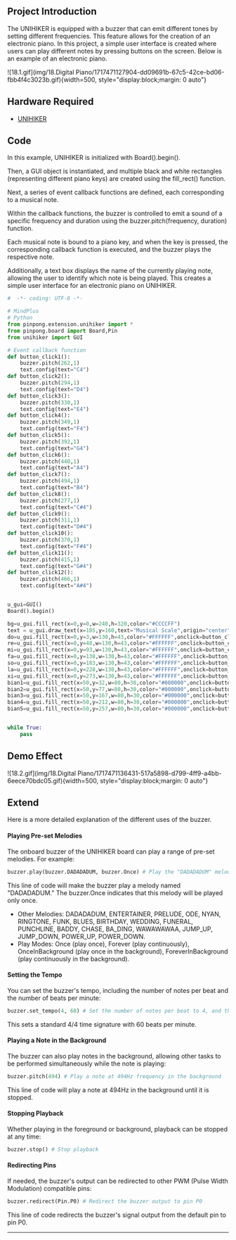 ## **Project Introduction**
The UNIHIKER is equipped with a buzzer that can emit different tones by setting different frequencies. This feature allows for the creation of an electronic piano. In this project, a simple user interface is created where users can play different notes by pressing buttons on the screen. Below is an example of an electronic piano.   

![18.1.gif](img/18.Digital Piano/1717471127904-dd09691b-67c5-42ce-bd06-fbb4f4c3023b.gif){width=500, style="display:block;margin: 0 auto"} 

## **Hardware Required**

- [UNIHIKER](https://www.dfrobot.com/product-2691.html)
## **Code**
In this example, UNIHIKER is initialized with Board().begin().   

Then, a GUI object is instantiated, and multiple black and white rectangles (representing different piano keys) are created using the fill_rect() function.   

Next, a series of event callback functions are defined, each corresponding to a musical note. 

Within the callback functions, the buzzer is controlled to emit a sound of a specific frequency and duration using the buzzer.pitch(frequency, duration) function.   

Each musical note is bound to a piano key, and when the key is pressed, the corresponding callback function is executed, and the buzzer plays the respective note.   

Additionally, a text box displays the name of the currently playing note, allowing the user to identify which note is being played. This creates a simple user interface for an electronic piano on UNIHIKER.  


```python
#  -*- coding: UTF-8 -*-

# MindPlus
# Python
from pinpong.extension.unihiker import *
from pinpong.board import Board,Pin
from unihiker import GUI

# Event callback function
def button_click1():
    buzzer.pitch(262,1)
    text.config(text="C4")
def button_click2():
    buzzer.pitch(294,1)
    text.config(text="D4")
def button_click3():
    buzzer.pitch(330,1)
    text.config(text="E4")
def button_click4():
    buzzer.pitch(349,1)
    text.config(text="F4")
def button_click5():
    buzzer.pitch(392,1)
    text.config(text="G4")
def button_click6():
    buzzer.pitch(440,1)
    text.config(text="A4")
def button_click7():
    buzzer.pitch(494,1)
    text.config(text="B4")
def button_click8():
    buzzer.pitch(277,1)
    text.config(text="C#4")
def button_click9():
    buzzer.pitch(311,1)
    text.config(text="D#4")
def button_click10():
    buzzer.pitch(370,1)
    text.config(text="F#4")
def button_click11():
    buzzer.pitch(415,1)
    text.config(text="G#4")
def button_click12():
    buzzer.pitch(466,1)
    text.config(text="A#4")


u_gui=GUI()
Board().begin()

bg=u_gui.fill_rect(x=0,y=0,w=240,h=320,color="#CCCCFF")
text = u_gui.draw_text(x=185,y=160,text="Musical Scale",origin="center",font_size=30,angle=270)
do=u_gui.fill_rect(x=0,y=3,w=130,h=43,color="#FFFFFF",onclick=button_click1)
re=u_gui.fill_rect(x=0,y=48,w=130,h=43,color="#FFFFFF",onclick=button_click2)
mi=u_gui.fill_rect(x=0,y=93,w=130,h=43,color="#FFFFFF",onclick=button_click3)
fa=u_gui.fill_rect(x=0,y=138,w=130,h=43,color="#FFFFFF",onclick=button_click4)
so=u_gui.fill_rect(x=0,y=183,w=130,h=43,color="#FFFFFF",onclick=button_click5)
la=u_gui.fill_rect(x=0,y=228,w=130,h=43,color="#FFFFFF",onclick=button_click6)
xi=u_gui.fill_rect(x=0,y=273,w=130,h=43,color="#FFFFFF",onclick=button_click7)
bian1=u_gui.fill_rect(x=50,y=32,w=80,h=30,color="#000000",onclick=button_click8)
bian2=u_gui.fill_rect(x=50,y=77,w=80,h=30,color="#000000",onclick=button_click9)
bian3=u_gui.fill_rect(x=50,y=167,w=80,h=30,color="#000000",onclick=button_click10)
bian4=u_gui.fill_rect(x=50,y=212,w=80,h=30,color="#000000",onclick=button_click11)
bian5=u_gui.fill_rect(x=50,y=257,w=80,h=30,color="#000000",onclick=button_click12)


while True:
    pass
```
## **Demo Effect**
![18.2.gif](img/18.Digital Piano/1717471136431-517a5898-d799-4ff9-a4bb-6eece70bdc05.gif){width=500, style="display:block;margin: 0 auto"}  

## **Extend**  
Here is a more detailed explanation of the different uses of the buzzer.  
  
#### Playing Pre-set Melodies  
The onboard buzzer of the UNIHIKER board can play a range of pre-set melodies. For example:  

```python
buzzer.play(buzzer.DADADADUM, buzzer.Once) # Play the "DADADADUM" melody once
```
This line of code will make the buzzer play a melody named "DADADADUM." The buzzer.Once indicates that this melody will be played only once.

- Other Melodies: DADADADUM, ENTERTAINER, PRELUDE, ODE, NYAN, RINGTONE, FUNK, BLUES, BIRTHDAY, WEDDING, FUNERAL, PUNCHLINE, BADDY, CHASE, BA_DING, WAWAWAWAA, JUMP_UP, JUMP_DOWN, POWER_UP, POWER_DOWN.
- Play Modes: Once (play once), Forever (play continuously), OnceInBackground (play once in the background), ForeverInBackground (play continuously in the background).  

   
#### Setting the Tempo
You can set the buzzer's tempo, including the number of notes per beat and the number of beats per minute:
```python
buzzer.set_tempo(4, 60) # Set the number of notes per beat to 4, and the number of beats per minute to 60
```
This sets a standard 4/4 time signature with 60 beats per minute.  

#### Playing a Note in the Background
The buzzer can also play notes in the background, allowing other tasks to be performed simultaneously while the note is playing:
```python
buzzer.pitch(494) # Play a note at 494Hz frequency in the background
```
This line of code will play a note at 494Hz in the background until it is stopped.  

#### Stopping Playback
Whether playing in the foreground or background, playback can be stopped at any time:
```python
buzzer.stop() # Stop playback
```  

#### Redirecting Pins
If needed, the buzzer's output can be redirected to other PWM (Pulse Width Modulation) compatible pins:
```python
buzzer.redirect(Pin.P0) # Redirect the buzzer output to pin P0
```
This line of code redirects the buzzer's signal output from the default pin to pin P0.  


---  
 

